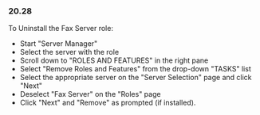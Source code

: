 
### 20.28  
To Uninstall the Fax Server role: 
* Start "Server Manager" 
* Select the server with the role 
* Scroll down to "ROLES AND FEATURES" in the right pane 
* Select "Remove Roles and Features" from the drop-down "TASKS" list 
* Select the appropriate server on the "Server Selection" page and click "Next" 
* Deselect "Fax Server" on the "Roles" page 
* Click "Next" and "Remove" as prompted (if installed). 